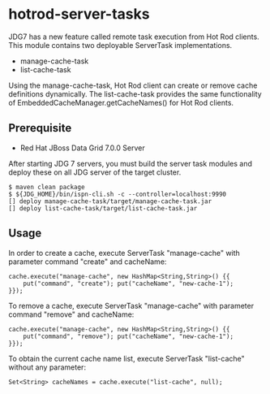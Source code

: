 # hotrod-server-tasks

JDG7 has a new feature called remote task execution from Hot Rod clients. This module contains two deployable ServerTask implementations.

* manage-cache-task
* list-cache-task

Using the manage-cache-task, Hot Rod client can create or remove cache definitions dynamically. The list-cache-task provides the same functionality of  EmbeddedCacheManager.getCacheNames() for Hot Rod clients.

## Prerequisite

* Red Hat JBoss Data Grid 7.0.0 Server

After starting JDG 7 servers, you must build the server task modules and deploy these on all JDG server of the target cluster.

~~~
$ maven clean package
$ ${JDG_HOME}/bin/ispn-cli.sh -c --controller=localhost:9990
[] deploy manage-cache-task/target/manage-cache-task.jar
[] deploy list-cache-task/target/list-cache-task.jar
~~~

## Usage

In order to create a cache, execute ServerTask "manage-cache" with parameter command "create" and cacheName:

~~~
cache.execute("manage-cache", new HashMap<String,String>() {{
	put("command", "create"); put("cacheName", "new-cache-1");
}});
~~~

To remove a cache, execute ServerTask "manage-cache" with parameter command "remove" and cacheName:

~~~
cache.execute("manage-cache", new HashMap<String,String>() {{
	put("command", "remove"); put("cacheName", "new-cache-1");
}});
~~~

To obtain the current cache name list, execute ServerTask "list-cache" without any parameter:

~~~
Set<String> cacheNames = cache.execute("list-cache", null);
~~~
